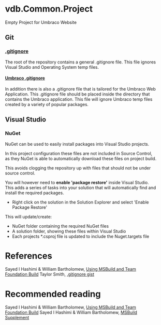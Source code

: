 vdb.Common.Project
==================

Empty Project for Umbraco Website

## Git
### [.gitignore](.gitignore)

The root of the repository contains a general .gitignore file. This file ignores Visual Studio and Operating System temp files. 

#### [Umbraco .gitignore](VS.NET/company.project.Web/.gitignore)

In addition there is also a .gitignore file that is tailored for the Umbraco Web Application. This .gitignore file should be placed inside the directory that contains the Umbraco application. This file will ignore Umbraco temp files created by a variety of popular packages.

## Visual Studio

### NuGet

NuGet can be used to easily install packages into Visual Studio projects.

In this project configuration these files are not included in Source Control, as they NuGet is able to automatically download these files on project build.

This avoids clogging the repository up with files that should not be under source control.

You will however need to **enable 'package restore'** inside Visual Studio. This adds a series of tasks into your solution that will automatically find and install the required packages.

+ Right click on the solution in the Solution Explorer and select 'Enable Package Restore'

This will update/create:

+ NuGet folder containing the required NuGet files
+ A solution folder, showing these files within Visual Studio
+ Each projects *.csproj file is updated to include the Nuget.targets file

References
==================

Sayed I Hashimi &amp; William Bartholomew, [Using MSBuild and Team Foundation Build](http://msbuildbook.com/)
Taylor Smith, [.gitignore gist](https://gist.github.com/taylorsmith/2883529)

Recommended reading
==================

Sayed I Hashimi &amp; William Bartholomew, [Using MSBuild and Team Foundation Build](http://msbuildbook.com/)
Sayed I Hashimi &amp; William Bartholomew, [MSBuild Supplement](http://msbuildbook.com/)
